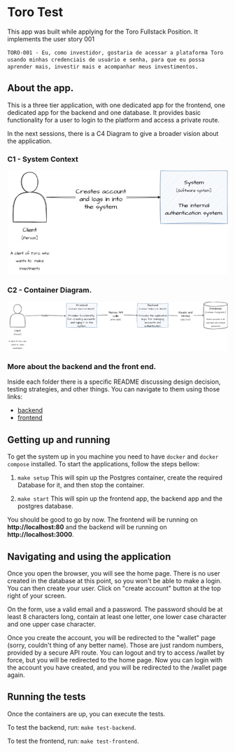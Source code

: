 # Toro Test
This app was built while applying for the Toro Fullstack Position.
It implements the user story 001
```
TORO-001 - Eu, como investidor, gostaria de acessar a plataforma Toro usando minhas credenciais de usuário e senha, para que eu possa aprender mais, investir mais e acompanhar meus investimentos.
```

## About the app.
This is a three tier application, with one dedicated app for the frontend, one dedicated app for the backend and one database. It provides basic functionality for a user to login to the platform and access a private route.

In the next sessions, there is a C4 Diagram to give a broader vision about the application.


### C1 - System Context
![C1 - System Context](docs/C1-System-Context.jpg)

### C2 - Container Diagram.
![C2 - Container Diagram](docs/C2-Container-Diagram.jpg)

### More about the backend and the front end.
Inside each folder there is a specific README discussing design decision, testing strategies, and other things. You can navigate to them using those links:
* [backend](backend/README.md)
* [frontend](frontend/README.md)

## Getting up and running
To get the system up in you machine you need to have `docker` and `docker compose` installed. To start the applications, follow the steps bellow:
1. `make setup`
This will spin up the Postgres container, create the required Database for it, and then stop the container.

2. `make start`
This will spin up the frontend app, the backend app and the postgres database.

You should be good to go by now.
The frontend will be running on __http://localhost:80__ and the backend will be running on __http://localhost:3000__.

## Navigating and using the application
Once you open the browser, you will see the home page. There is no user created in the database at this point, so you won't be able to make a login. You can then create your user. Click on "create account" button at the top right of your screen.

On the form, use a valid email and a password. The password should be at least 8 characters long, contain at least one letter, one lower case character and one upper case character.

Once you create the account, you will be redirected to the "wallet" page (sorry, couldn't thing of any better name). Those are just random numbers, provided by a secure API route. You can logout and try to access /wallet by force, but you will be redirected to the home page. Now you can login with the account you have created, and you will be redirected to the /wallet page again.

## Running the tests
Once the containers are up, you can execute the tests.

To test the backend, run: `make test-backend`.

To test the frontend, run: `make test-frontend`.
